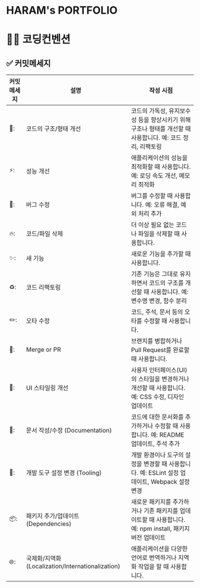 # HARAM's PORTFOLIO

# ✍🏻 코딩컨벤션

## ✅ 커밋메세지

| 커밋 메세지 | 설명                                              | 작성 시점                                                                                                  |
| ----------- | ------------------------------------------------- | ---------------------------------------------------------------------------------------------------------- |
| 🎨:         | 코드의 구조/형태 개선                             | 코드의 가독성, 유지보수성 등을 향상시키기 위해 구조나 형태를 개선할 때 사용합니다. 예: 코드 정리, 리팩토링 |
| ⚡:         | 성능 개선                                         | 애플리케이션의 성능을 최적화할 때 사용합니다. 예: 로딩 속도 개선, 메모리 최적화                            |
| 🐛:         | 버그 수정                                         | 버그를 수정할 때 사용합니다. 예: 오류 해결, 예외 처리 추가                                                 |
| 🔥:         | 코드/파일 삭제                                    | 더 이상 필요 없는 코드나 파일을 삭제할 때 사용합니다.                                                      |
| ✨:         | 새 기능                                           | 새로운 기능을 추가할 때 사용합니다.                                                                        |
| ♻️:         | 코드 리팩토링                                     | 기존 기능은 그대로 유지하면서 코드의 구조를 개선할 때 사용합니다. 예: 변수명 변경, 함수 분리               |
| ✏️:         | 오타 수정                                         | 코드, 주석, 문서 등의 오타를 수정할 때 사용합니다.                                                         |
| 🔀:         | Merge or PR                                       | 브랜치를 병합하거나 Pull Request를 완료할 때 사용합니다.                                                   |
| 💄:         | UI 스타일링 개선                                  | 사용자 인터페이스(UI)의 스타일을 변경하거나 개선할 때 사용합니다. 예: CSS 수정, 디자인 업데이트            |
| 📝:         | 문서 작성/수정 (Documentation)                    | 코드에 대한 문서화를 추가하거나 수정할 때 사용합니다. 예: README 업데이트, 주석 추가                       |
| 🔧:         | 개발 도구 설정 변경 (Tooling)                     | 개발 환경이나 도구의 설정을 변경할 때 사용합니다. 예: ESLint 설정 업데이트, Webpack 설정 변경              |
| 📦:         | 패키지 추가/업데이트 (Dependencies)               | 새로운 패키지를 추가하거나 기존 패키지를 업데이트할 때 사용합니다. 예: npm install, 패키지 버전 업데이트   |
| 🌐:         | 국제화/지역화 (Localization/Internationalization) | 애플리케이션을 다양한 언어로 번역하거나 지역화 작업을 할 때 사용합니다.                                    |
